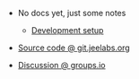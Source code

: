 - No docs yet, just some notes

  - [Development setup](development.md)

- [Source code @ git.jeelabs.org](https://git.jeelabs.org/jcw/monty/)
- [Discussion @ groups.io](https://groups.io/g/monty)
